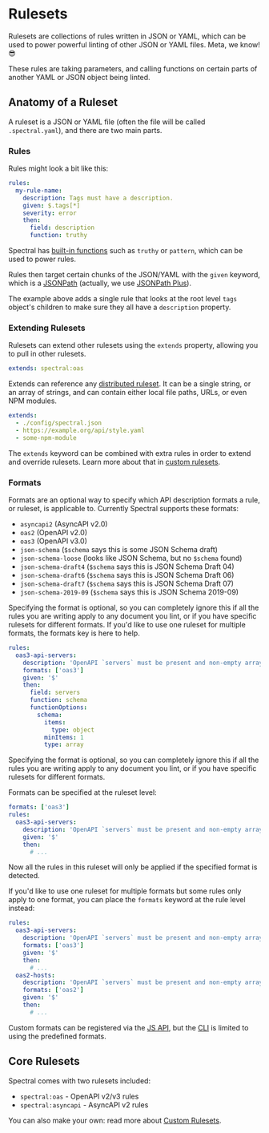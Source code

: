 # Rulesets

Rulesets are collections of rules written in JSON or YAML, which can be used to power powerful linting of other JSON or
YAML files. Meta, we know! 😎

These rules are taking parameters, and calling functions on certain parts of another YAML or JSON object being linted.

## Anatomy of a Ruleset

A ruleset is a JSON or YAML file (often the file will be called `.spectral.yaml`), and there are two main parts.

### Rules

Rules might look a bit like this:

```yaml
rules:
  my-rule-name:
    description: Tags must have a description.
    given: $.tags[*]
    severity: error
    then:
      field: description
      function: truthy
```

Spectral has [built-in functions](../reference/functions.md) such as `truthy` or `pattern`, which can be used to power
rules.

Rules then target certain chunks of the JSON/YAML with the `given` keyword, which is a [JSONPath](http://jsonpath.com/)
(actually, we use [JSONPath Plus](https://www.npmjs.com/package/jsonpath-plus)).

The example above adds a single rule that looks at the root level `tags` object's children to make sure they all have a
`description` property.

### Extending Rulesets

Rulesets can extend other rulesets using the `extends` property, allowing you to pull in other rulesets.

```yaml
extends: spectral:oas
```

Extends can reference any [distributed ruleset](../guides/7-sharing-rulesets.md). It can be a single string, or an array
of strings, and can contain either local file paths, URLs, or even NPM modules.

```yaml
extends:
  - ./config/spectral.json
  - https://example.org/api/style.yaml
  - some-npm-module
```

The `extends` keyword can be combined with extra rules in order to extend and override rulesets. Learn more about that
in [custom rulesets](../guides/4-custom-rulesets.md).

### Formats

Formats are an optional way to specify which API description formats a rule, or ruleset, is applicable to. Currently
Spectral supports these formats:

- `asyncapi2` (AsyncAPI v2.0)
- `oas2` (OpenAPI v2.0)
- `oas3` (OpenAPI v3.0)
- `json-schema` (`$schema` says this is some JSON Schema draft)
- `json-schema-loose` (looks like JSON Schema, but no `$schema` found)
- `json-schema-draft4` (`$schema` says this is JSON Schema Draft 04)
- `json-schema-draft6` (`$schema` says this is JSON Schema Draft 06)
- `json-schema-draft7` (`$schema` says this is JSON Schema Draft 07)
- `json-schema-2019-09` (`$schema` says this is JSON Schema 2019-09)

Specifying the format is optional, so you can completely ignore this if all the rules you are writing apply to any
document you lint, or if you have specific rulesets for different formats. If you'd like to use one ruleset for multiple
formats, the formats key is here to help.

```yaml
rules:
  oas3-api-servers:
    description: 'OpenAPI `servers` must be present and non-empty array.'
    formats: ['oas3']
    given: '$'
    then:
      field: servers
      function: schema
      functionOptions:
        schema:
          items:
            type: object
          minItems: 1
          type: array
```

Specifying the format is optional, so you can completely ignore this if all the rules you are writing apply to any
document you lint, or if you have specific rulesets for different formats.

Formats can be specified at the ruleset level:

```yaml
formats: ['oas3']
rules:
  oas3-api-servers:
    description: 'OpenAPI `servers` must be present and non-empty array.'
    given: '$'
    then:
      # ...
```

Now all the rules in this ruleset will only be applied if the specified format is detected.

If you'd like to use one ruleset for multiple formats but some rules only apply to one format, you can place the
`formats` keyword at the rule level instead:

```yaml
rules:
  oas3-api-servers:
    description: 'OpenAPI `servers` must be present and non-empty array.'
    formats: ['oas3']
    given: '$'
    then:
      # ...
  oas2-hosts:
    description: 'OpenAPI `servers` must be present and non-empty array.'
    formats: ['oas2']
    given: '$'
    then:
      # ...
```

Custom formats can be registered via the [JS API](../guides/3-javascript.md), but the [CLI](../guides/2-cli.md) is
limited to using the predefined formats.

## Core Rulesets

Spectral comes with two rulesets included:

- `spectral:oas` - OpenAPI v2/v3 rules
- `spectral:asyncapi` - AsyncAPI v2 rules

You can also make your own: read more about [Custom Rulesets](../guides/4-custom-rulesets.md).
